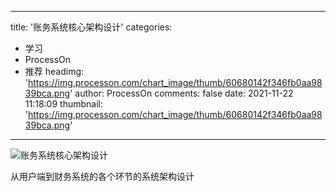 
---
title: '账务系统核心架构设计'
categories: 
 - 学习
 - ProcessOn
 - 推荐
headimg: 'https://img.processon.com/chart_image/thumb/60680142f346fb0aa9839bca.png'
author: ProcessOn
comments: false
date: 2021-11-22 11:18:09
thumbnail: 'https://img.processon.com/chart_image/thumb/60680142f346fb0aa9839bca.png'
---

<div>   
<img class="thumb" alt="账务系统核心架构设计" src="https://img.processon.com/chart_image/thumb/60680142f346fb0aa9839bca.png" referrerpolicy="no-referrer">
<p>从用户端到财务系统的各个环节的系统架构设计</p>  
</div>
            